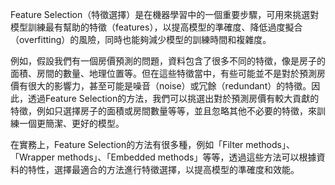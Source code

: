 Feature Selection（特徵選擇）是在機器學習中的一個重要步驟，可用來挑選對模型訓練最有幫助的特徵（features），以提高模型的準確度、降低過度擬合（overfitting）的風險，同時也能夠減少模型的訓練時間和複雜度。

例如，假設我們有一個房價預測的問題，資料包含了很多不同的特徵，像是房子的面積、房間的數量、地理位置等。但在這些特徵當中，有些可能並不是對於預測房價有很大的影響力，甚至可能是噪音（noise）或冗餘（redundant）的特徵。因此，透過Feature Selection的方法，我們可以挑選出對於預測房價有較大貢獻的特徵，例如只選擇房子的面積或房間數量等等，並且忽略其他不必要的特徵，來訓練一個更簡潔、更好的模型。

在實務上，Feature Selection的方法有很多種，例如「Filter methods」、「Wrapper methods」、「Embedded methods」等等，透過這些方法可以根據資料的特性，選擇最適合的方法進行特徵選擇，以提高模型的準確度和效能。
